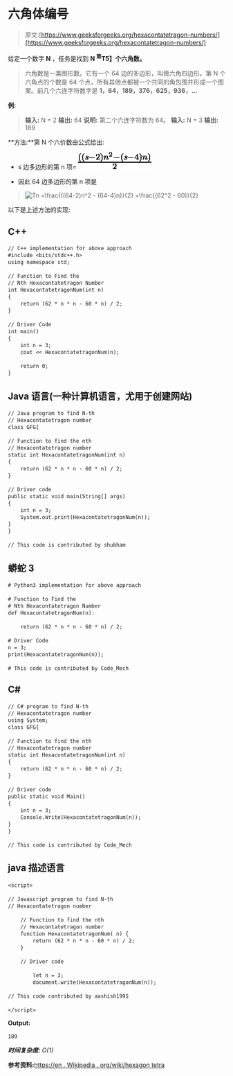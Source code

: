 # 六角体编号

> 原文:[https://www.geeksforgeeks.org/hexacontatetragon-numbers/](https://www.geeksforgeeks.org/hexacontatetragon-numbers/)

给定一个数字 **N** ，任务是找到 **N <sup>第</sup>T5】个六角数。** 

> 六角数是一类图形数。它有一个 64 边的多边形，叫做六角四边形。第 N 个六角点的个数是 64 个点，所有其他点都被一个共同的角包围并形成一个图案。前几个六连字符数字是 **1，64，189，376，625，936，…**

**例:**

> **输入:** N = 2
> **输出:** 64
> **说明:**
> 第二个六连字符数为 64。
> **输入:** N = 3
> **输出:** 189

**方法:**第 N 个六价数由公式给出:

*   s 边多边形的第 n 项= ![\frac{((s-2)n^2 - (s-4)n)}{2}   ](img/e1b7be7ec1f82453b47cd0c23edff33f.png "Rendered by QuickLaTeX.com")

*   因此 64 边多边形的第 n 项是

> ![Tn =\frac{((64-2)n^2 - (64-4)n)}{2} =\frac{(62^2 - 60)}{2}  ](img/34ba3a0d532cdff1b6a12f53002f74b4.png "Rendered by QuickLaTeX.com")

以下是上述方法的实现:

## C++

```
// C++ implementation for above approach
#include <bits/stdc++.h>
using namespace std;

// Function to Find the
// Nth Hexacontatetragon Number
int HexacontatetragonNum(int n)
{
    return (62 * n * n - 60 * n) / 2;
}

// Driver Code
int main()
{
    int n = 3;
    cout << HexacontatetragonNum(n);

    return 0;
}
```

## Java 语言(一种计算机语言，尤用于创建网站)

```
// Java program to find N-th
// Hexacontatetragon number
class GFG{

// Function to find the nth
// Hexacontatetragon number
static int HexacontatetragonNum(int n)
{
    return (62 * n * n - 60 * n) / 2;
}

// Driver code
public static void main(String[] args)
{
    int n = 3;
    System.out.print(HexacontatetragonNum(n));
}
}

// This code is contributed by shubham
```

## 蟒蛇 3

```
# Python3 implementation for above approach

# Function to Find the
# Nth Hexacontatetragon Number
def HexacontatetragonNum(n):

    return (62 * n * n - 60 * n) / 2;

# Driver Code
n = 3;
print(HexacontatetragonNum(n));

# This code is contributed by Code_Mech
```

## C#

```
// C# program to find N-th
// Hexacontatetragon number
using System;
class GFG{

// Function to find the nth
// Hexacontatetragon number
static int HexacontatetragonNum(int n)
{
    return (62 * n * n - 60 * n) / 2;
}

// Driver code
public static void Main()
{
    int n = 3;
    Console.Write(HexacontatetragonNum(n));
}
}

// This code is contributed by Code_Mech
```

## java 描述语言

```
<script>

// Javascript program to find N-th
// Hexacontatetragon number

    // Function to find the nth
    // Hexacontatetragon number
    function HexacontatetragonNum( n) {
        return (62 * n * n - 60 * n) / 2;
    }

    // Driver code

        let n = 3;
        document.write(HexacontatetragonNum(n));

// This code contributed by aashish1995

</script>
```

**Output:** 

```
189
```

***时间复杂度:** O(1)*

**参考资料:**[https://en . Wikipedia . org/wiki/hexagon tetra](https://en.wikipedia.org/wiki/Hexacontatetragon)